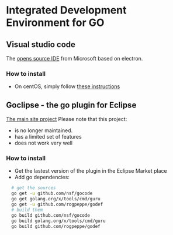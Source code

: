 # Integrated Development Environment for GO

## Visual studio code

The [opens source IDE](https://code.visualstudio.com) from Microsoft based on electron.

### How to install

- On centOS, simply follow [these instructions](https://code.visualstudio.com/docs/setup/linux#_rhel-fedora-and-centos-based-distributions)

## Goclipse - the go plugin for Eclipse

[The main site project](https://github.com/GoClipse/goclipse)
Please note that this project:

- is no longer maintained.
- has a limited set of features
- does not work very well

### How to install

- Get the lastest version of the plugin in the Eclipse Market place
- Add go dependencies:

```bash
  # get the sources
  go get -u github.com/nsf/gocode
  go get golang.org/x/tools/cmd/guru
  go get -u github.com/rogpeppe/godef
  # build them
  go build github.com/nsf/gocode
  go build golang.org/x/tools/cmd/guru
  go build github.com/rogpeppe/godef

```